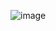 ![image](https://github.com/companyakis/flutter-bootcamp-2024/assets/77589867/525c6cf9-0d54-48b5-8512-a155dbd82a21)
